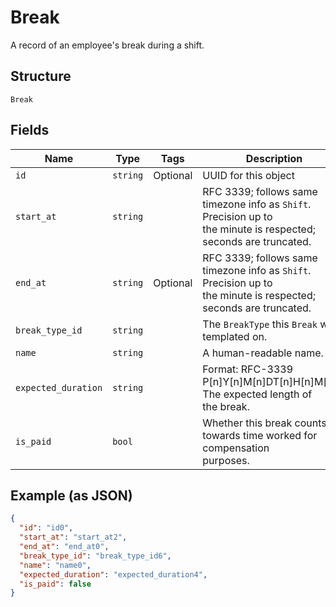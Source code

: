 
# Break

A record of an employee's break during a shift.

## Structure

`Break`

## Fields

| Name | Type | Tags | Description |
|  --- | --- | --- | --- |
| `id` | `string` | Optional | UUID for this object |
| `start_at` | `string` |  | RFC 3339; follows same timezone info as `Shift`. Precision up to<br>the minute is respected; seconds are truncated. |
| `end_at` | `string` | Optional | RFC 3339; follows same timezone info as `Shift`. Precision up to<br>the minute is respected; seconds are truncated. |
| `break_type_id` | `string` |  | The `BreakType` this `Break` was templated on. |
| `name` | `string` |  | A human-readable name. |
| `expected_duration` | `string` |  | Format: RFC-3339 P[n]Y[n]M[n]DT[n]H[n]M[n]S. The expected length of<br>the break. |
| `is_paid` | `bool` |  | Whether this break counts towards time worked for compensation<br>purposes. |

## Example (as JSON)

```json
{
  "id": "id0",
  "start_at": "start_at2",
  "end_at": "end_at0",
  "break_type_id": "break_type_id6",
  "name": "name0",
  "expected_duration": "expected_duration4",
  "is_paid": false
}
```

